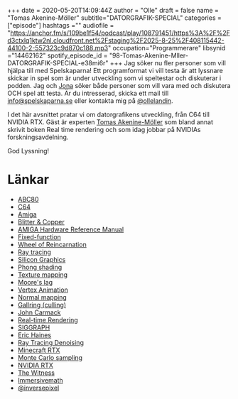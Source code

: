 +++ 
date = 2020-05-20T14:09:44Z
author = "Olle"
draft = false
name = "Tomas Akenine-Möller"
subtitle="DATORGRAFIK-SPECIAL"
categories = ["episode"]
hashtags =""
audiofile = "https://anchor.fm/s/109be1f54/podcast/play/108791451/https%3A%2F%2Fd3ctxlq1ktw2nl.cloudfront.net%2Fstaging%2F2025-8-25%2F408115442-44100-2-557323c9d870c188.mp3"
occupation="Programmerare"
libsynid ="14462162"
spotify_episode_id = "98-Tomas-Akenine-Mller-DATORGRAFIK-SPECIAL-e38mi6r"
+++ 
Jag söker nu fler personer som vill hjälpa till med Spelskaparna! Ett programformat vi vill testa är att lyssnare skickar in spel som är under utveckling som vi speltestar och diskuterar i podden. Jag och [Jona](https://twitter.com/Saikyun) söker både personer som vill vara med och diskutera OCH spel att testa. Är du intresserad, skicka ett mail till info@spelskaparna.se eller kontakta mig på [@ollelandin](https://twitter.com/ollelandin).

I det här avsnittet pratar vi om datorgrafikens utveckling, från C64 till NVIDIA RTX. Gäst är experten [Tomas Akenine-Möller](https://twitter.com/inversepixel) som bland annat skrivit boken Real time rendering och som idag jobbar på NVIDIAs forskningsavdelning.

God Lyssning!




# Länkar
* [ABC80](https://sv.wikipedia.org/wiki/ABC_80)
* [C64](https://sv.wikipedia.org/wiki/Commodore_64)
* [Amiga](https://sv.wikipedia.org/wiki/Amiga)
* [Blitter & Copper](https://en.wikipedia.org/wiki/Original_Chip_Set)
* [AMIGA Hardware Reference Manual](https://www.goodreads.com/book/show/4980972-amiga-hardware-reference-manual)
* [Fixed-function](https://en.wikipedia.org/wiki/Fixed-function)
* [Wheel of Reincarnation](http://www.catb.org/jargon/html/W/wheel-of-reincarnation.html)
* [Ray tracing](https://en.wikipedia.org/wiki/Ray_tracing_(graphics))
* [Silicon Graphics](https://en.wikipedia.org/wiki/Silicon_Graphics)
* [Phong shading](https://en.wikipedia.org/wiki/Phong_shading)
* [Texture mapping](https://en.wikipedia.org/wiki/Texture_mapping)
* [Moore's lag](https://en.wikipedia.org/wiki/Moore%27s_law)
* [Vertex Animation](https://www.youtube.com/watch?v=e4MEttgakTc)
* [Normal mapping](https://en.wikipedia.org/wiki/Normal_mapping)
* [Gallring (culling)](https://www.gamasutra.com/view/feature/3394/occlusion_culling_algorithms.php?print=1)
* [John Carmack](https://en.wikipedia.org/wiki/John_Carmack)
* [Real-time Rendering](https://www.realtimerendering.com/)
* [SIGGRAPH](https://www.siggraph.org/)
* [Eric Haines](https://erich.realtimerendering.com/)
* [Ray Tracing Denoising](https://alain.xyz/blog/raytracing-denoising)
* [Minecraft RTX](https://www.youtube.com/watch?v=l8kslNSKMfc)
* [Monte Carlo sampling](https://sv.wikipedia.org/wiki/Monte_Carlo-metod)
* [NVIDIA RTX](https://www.youtube.com/watch?v=j7PlNr_dZP4)
* [The Witness](https://www.youtube.com/watch?v=9ytwNUMdbcE&t=3s)
* [Immersivemath](http://immersivemath.com/ila/index.html)
* [@inversepixel](https://twitter.com/inversepixel)

